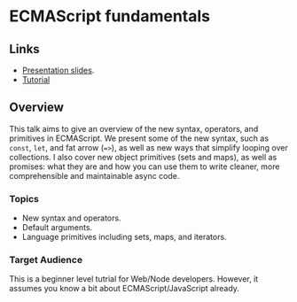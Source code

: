 # ECMAScript fundamentals

## Links

 * [Presentation slides](http://jsworkshops.github.io/fundamentals/presentation/).
 * [Tutorial](tutorial/)

## Overview
This talk aims to give an overview of the new syntax, operators, and primitives in ECMAScript. We present some of the new syntax, such as `const`, `let`, and fat arrow (`=>`), as well as new ways that simplify looping over collections. I also cover new object primitives (sets and maps), as well as promises: what they are and how you can use them to write cleaner, more comprehensible and maintainable async code.

### Topics

  * New syntax and operators.
  * Default arguments.
  * Language primitives including sets, maps, and iterators.

### Target Audience
This is a beginner level tutrial for Web/Node developers. However, it assumes you know a bit about ECMAScript/JavaScript already.
